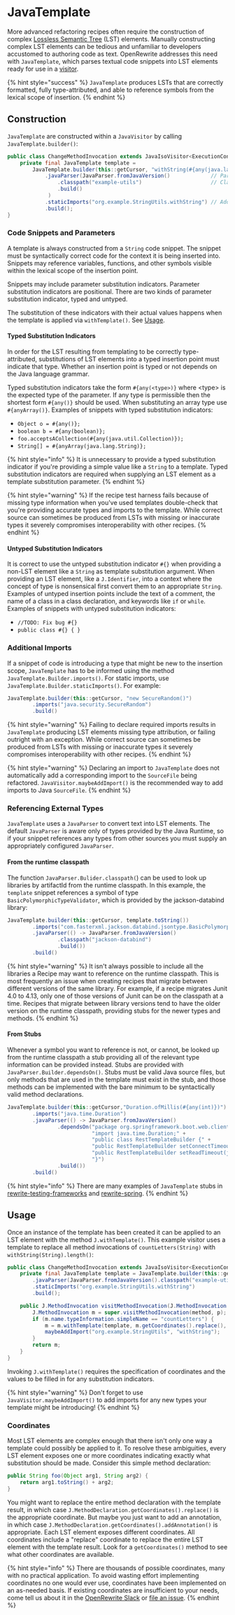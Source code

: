 # JavaTemplate

More advanced refactoring recipes often require the construction of complex [Lossless Semantic Tree](/concepts-and-explanations/lossless-semantic-trees.md) (LST) elements. Manually constructing complex LST elements can be tedious and unfamiliar to developers accustomed to authoring code as text. OpenRewrite addresses this need with `JavaTemplate`, which parses textual code snippets into LST elements ready for use in a [visitor](visitors.md).

{% hint style="success" %}
`JavaTemplate` produces LSTs that are correctly formatted, fully type-attributed, and able to reference symbols from the lexical scope of insertion.
{% endhint %}

## Construction

`JavaTemplate` are constructed within a `JavaVisitor` by calling `JavaTemplate.builder()`:

```java
public class ChangeMethodInvocation extends JavaIsoVisitor<ExecutionContext> {
    private final JavaTemplate template =
        JavaTemplate.builder(this::getCursor, "withString(#{any(java.lang.String)}).length()") // Code Snippet
            .javaParser(JavaParser.fromJavaVersion()             // Parser 
                .classpath("example-utils")                      // Classpath lookup
                .build()
             )
            .staticImports("org.example.StringUtils.withString") // Additional import
            .build();
}
```

### Code Snippets and Parameters

A template is always constructed from a `String` code snippet. The snippet must be syntactically correct code for the context it is being inserted into. Snippets may reference variables, functions, and other symbols visible within the lexical scope of the insertion point.

Snippets may include parameter substitution indicators. Parameter substitution indicators are positional. There are two kinds of parameter substitution indicator, typed and untyped.&#x20;

The substitution of these indicators with their actual values happens when the template is applied via `withTemplate()`. See [Usage](javatemplate.md#usage).

#### Typed Substitution Indicators

In order for the LST resulting from templating to be correctly type-attributed, substitutions of LST elements into a typed insertion point must indicate that type. Whether an insertion point is typed or not depends on the Java language grammar.

Typed substitution indicators take the form `#{any(<type>)}` where \<type> is the expected type of the parameter. If any type is permissible then the shortest form `#{any()}` should be used. When substituting an array type use `#{anyArray()}`. Examples of snippets with typed substitution indicators:

* `Object o = #{any()};`
* `boolean b = #{any(boolean)};`
* `foo.acceptsACollection(#{any(java.util.Collection)});`
* `String[] = #{anyArray(java.lang.String)};`

{% hint style="info" %}
It is unnecessary to provide a typed substitution indicator if you're providing a simple value like a `String` to a template. Typed substitution indicators are required when supplying an LST element as a template substitution parameter.
{% endhint %}

{% hint style="warning" %}
If the recipe test harness fails because of missing type information when you've used templates double-check that you're providing accurate types and imports to the template. While correct source can sometimes be produced from LSTs with missing or inaccurate types it severely compromises interoperability with other recipes.&#x20;
{% endhint %}

#### Untyped Substitution Indicators

It is correct to use the untyped substitution indicator `#{}` when providing a non-LST element like a `String` as template substitution argument. When providing an LST element, like a `J.Identifier`, into a context where the concept of type is nonsensical first convert them to an appropriate `String`. Examples of untyped insertion points include the text of a comment, the name of a class in a class declaration, and keywords like `if` or `while`. Examples of snippets with untyped substitution indicators:

* `//TODO: Fix bug #{}`
* `public class #{} { }`

### Additional Imports

If a snippet of code is introducing a type that might be new to the insertion scope, `JavaTemplate` has to be informed using the method `JavaTemplate.Builder.imports()`. For static imports, use `JavaTemplate.Builder.staticImports()`. For example:

```java
JavaTemplate.builder(this::getCursor, "new SecureRandom()")
        .imports("java.security.SecureRandom")
        .build()
```

{% hint style="warning" %}
Failing to declare required imports results in `JavaTemplate` producing LST elements missing type attribution, or failing outright with an exception. While correct source can sometimes be produced from LSTs with missing or inaccurate types it severely compromises interoperability with other recipes.&#x20;
{% endhint %}

{% hint style="warning" %}
Declaring an import to `JavaTemplate` does not automatically add a corresponding import to the `SourceFile` being refactored. `JavaVisitor.maybeAddImport()` is the recommended way to add imports to Java `SourceFile`.
{% endhint %}

### Referencing External Types

`JavaTemplate` uses a `JavaParser` to convert text into LST elements. The default `JavaParser` is aware only of types provided by the Java Runtime, so if your snippet references any types from other sources you must supply an appropriately configured `JavaParser`.

#### From the runtime classpath

The function `JavaParser.Bulider.classpath(`) can be used to look up libraries by artifactId from the runtime classpath. In this example, the `template` snippet references a symbol of type `BasicPolymorphicTypeValidator`, which is provided by the jackson-databind library:

```java
JavaTemplate.builder(this::getCursor, template.toString())
        .imports("com.fasterxml.jackson.databind.jsontype.BasicPolymorphicTypeValidator")
        .javaParser(() -> JavaParser.fromJavaVersion()
                .classpath("jackson-databind")
                .build())
        .build()
```

{% hint style="warning" %}
It isn't always possible to include all the libraries a Recipe may want to reference on the runtime classpath. This is most frequently an issue when creating recipes that migrate between different versions of the same library. For example, if a recipe migrates Junit 4.0 to 4.13, only one of those versions of Junit can be on the classpath at a time. Recipes that migrate between library versions tend to have the older version on the runtime classpath, providing stubs for the newer types and methods.
{% endhint %}

#### From Stubs

Whenever a symbol you want to reference is not, or cannot, be looked up from the runtime classpath a stub providing all of the relevant type information can be provided instead. Stubs are provided with `JavaParser.Builder.dependsOn()`. Stubs must be valid Java source files, but only methods that are used in the template must exist in the stub, and those methods can be implemented with the bare minimum to be syntactically valid method declarations.

```java
JavaTemplate.builder(this::getCursor,"Duration.ofMillis(#{any(int)})")
        .imports("java.time.Duration")
        .javaParser(() -> JavaParser.fromJavaVersion()
                .dependsOn("package org.springframework.boot.web.client;" +
                           "import java.time.Duration;" +
                           "public class RestTemplateBuilder {" +
                           "public RestTemplateBuilder setConnectTimeout(java.time.Duration) { return null; }" +
                           "public RestTemplateBuilder setReadTimeout(java.time.Duration) { return null; }" +
                           "}")
                .build())
        .build()
```

{% hint style="info" %}
There are many examples of `JavaTemplate` stubs in [rewrite-testing-frameworks](https://github.com/openrewrite/rewrite-testing-frameworks) and [rewrite-spring](https://github.com/openrewrite/rewrite-spring).
{% endhint %}

## Usage

Once an instance of the template has been created it can be applied to an LST element with the method `J.withTemplate()`. This example visitor uses a template to replace all method invocations of `countLetters(String)` with `withString(String).length()`:

```java
public class ChangeMethodInvocation extends JavaIsoVisitor<ExecutionContext> {
    private final JavaTemplate template = JavaTemplate.builder(this::getCursor, "withString(#{any(java.lang.String)}).length()")
        .javaParser(JavaParser.fromJavaVersion().classpath("example-utils").build())
        .staticImports("org.example.StringUtils.withString")
        .build();

    public J.MethodInvocation visitMethodInvocation(J.MethodInvocation method, ExecutionContext p) {
        J.MethodInvocation m = super.visitMethodInvocation(method, p);
        if (m.name.typeInformation.simpleName == "countLetters") {
            m = m.withTemplate(template, m.getCoordinates().replace(), m..getArguments().get(0)); //Template Invocation 
            maybeAddImport("org.example.StringUtils", "withString");
        }
        return m;
    }       
}
```

Invoking `J.withTemplate()` requires the specification of coordinates and the values to be filled in for any substitution indicators.

{% hint style="warning" %}
Don't forget to use `JavaVisitor.maybeAddImport()` to add imports for any new types your template might be introducing!
{% endhint %}

### Coordinates

Most LST elements are complex enough that there isn't only one way a template could possibly be applied to it. To resolve these ambiguities, every LST element exposes one or more coordinates indicating exactly what substitution should be made. Consider this simple method declaration:

```java
public String foo(Object arg1, String arg2) {
    return arg1.toString() + arg2;
}
```

You might want to replace the entire method declaration with the template result, in which case `J.MethodDeclaration.getCoordinates().replace()` is the appropriate coordinate. But maybe you just want to add an annotation, in which case `J.MethodDeclaration.getCoordinates().addAnnotation()` is appropriate. Each LST element exposes different coordinates. All coordinates include a "replace" coordinate to replace the entire LST element with the template result. Look for a `getCoordinates()` method to see what other coordinates are available.

{% hint style="info" %}
There are thousands of possible coordinates, many with no practical application. To avoid wasting effort implementing coordinates no one would ever use, coordinates have been implemented on an as-needed basis. If existing coordinates are insufficient to your needs, come tell us about it in the [OpenRewrite Slack](https://join.slack.com/t/rewriteoss/shared\_invite/zt-nj42n3ea-b\~62rIHzb3Vo0E1APKCXEA) or [file an issue](https://github.com/openrewrite/rewrite/issues).
{% endhint %}
